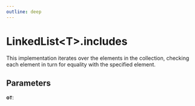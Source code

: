 ```yaml
---
outline: deep
---
```


# **LinkedList&lt;T&gt;.includes**

This implementation iterates over the elements in the collection,
checking each element in turn for equality with the specified element.

## ****Parameters****

**o`T`**: 

